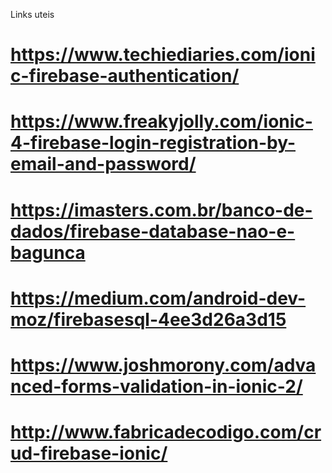 Links uteis
# https://www.techiediaries.com/ionic-firebase-authentication/
# https://www.freakyjolly.com/ionic-4-firebase-login-registration-by-email-and-password/
# https://imasters.com.br/banco-de-dados/firebase-database-nao-e-bagunca
# https://medium.com/android-dev-moz/firebasesql-4ee3d26a3d15
# https://www.joshmorony.com/advanced-forms-validation-in-ionic-2/
# http://www.fabricadecodigo.com/crud-firebase-ionic/